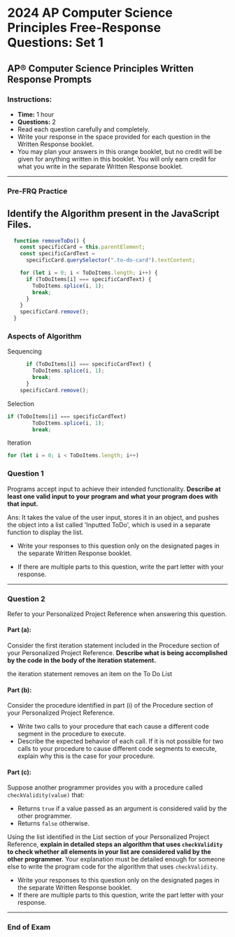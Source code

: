 # 2024 AP Computer Science Principles Free-Response Questions: Set 1

## AP® Computer Science Principles Written Response Prompts

### Instructions:
- **Time:** 1 hour
- **Questions:** 2
- Read each question carefully and completely.
- Write your response in the space provided for each question in the Written Response booklet.
- You may plan your answers in this orange booklet, but no credit will be given for anything written in this booklet. You will only earn credit for what you write in the separate Written Response booklet.

---
### Pre-FRQ Practice

## Identify the Algorithm present in the JavaScript Files. 
```JavaScript
  function removeToDo() {
    const specificCard = this.parentElement;
    const specificCardText =
      specificCard.querySelector(".to-do-card").textContent;

    for (let i = 0; i < ToDoItems.length; i++) {
      if (ToDoItems[i] === specificCardText) {
        ToDoItems.splice(i, 1);
        break;
      }
    }
    specificCard.remove();
  }
```
### Aspects of Algorithm
Sequencing
``` JavaScript
      if (ToDoItems[i] === specificCardText) {
        ToDoItems.splice(i, 1);
        break;
      }
    specificCard.remove(); 
```
Selection 
``` JavaScript
if (ToDoItems[i] === specificCardText)
        ToDoItems.splice(i, 1);
        break;
```
Iteration
``` JavaScript
for (let i = 0; i < ToDoItems.length; i++)
```



### Question 1
Programs accept input to achieve their intended functionality. **Describe at least one valid input to your program and what your program does with that input.**

Ans: It takes the value of the user input, stores it in an object, and pushes the object into a list called 'Inputted ToDo', which is used in a separate function to display the list.

- Write your responses to this question only on the designated pages in the separate Written Response booklet.

- If there are multiple parts to this question, write the part letter with your response.

---

### Question 2
Refer to your Personalized Project Reference when answering this question.

#### Part (a):
Consider the first iteration statement included in the Procedure section of your Personalized Project Reference. **Describe what is being accomplished by the code in the body of the iteration statement.**

the iteration statement removes an item on the To Do List 


#### Part (b):
Consider the procedure identified in part (i) of the Procedure section of your Personalized Project Reference.
- Write two calls to your procedure that each cause a different code segment in the procedure to execute.
- Describe the expected behavior of each call. If it is not possible for two calls to your procedure to cause different code segments to execute, explain why this is the case for your procedure.

#### Part (c):
Suppose another programmer provides you with a procedure called `checkValidity(value)` that:
- Returns `true` if a value passed as an argument is considered valid by the other programmer.
- Returns `false` otherwise.

Using the list identified in the List section of your Personalized Project Reference, **explain in detailed steps an algorithm that uses `checkValidity` to check whether all elements in your list are considered valid by the other programmer.** Your explanation must be detailed enough for someone else to write the program code for the algorithm that uses `checkValidity`.

- Write your responses to this question only on the designated pages in the separate Written Response booklet.
- If there are multiple parts to this question, write the part letter with your response.

---

### End of Exam

